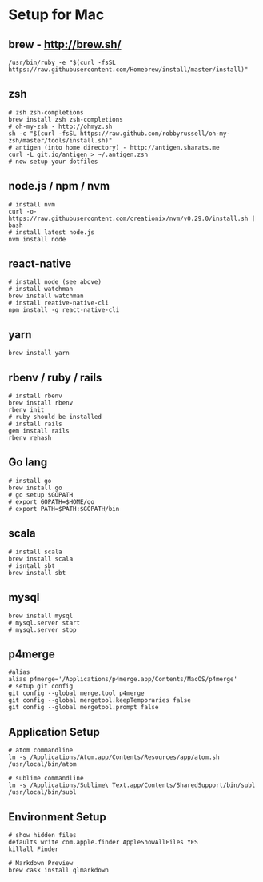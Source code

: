 # Setup for Mac

## brew - http://brew.sh/
```shell
/usr/bin/ruby -e "$(curl -fsSL https://raw.githubusercontent.com/Homebrew/install/master/install)"
```

## zsh
```shell
# zsh zsh-completions
brew install zsh zsh-completions
# oh-my-zsh - http://ohmyz.sh
sh -c "$(curl -fsSL https://raw.github.com/robbyrussell/oh-my-zsh/master/tools/install.sh)"
# antigen (into home directory) - http://antigen.sharats.me
curl -L git.io/antigen > ~/.antigen.zsh
# now setup your dotfiles
```

## node.js / npm / nvm
```shell
# install nvm
curl -o- https://raw.githubusercontent.com/creationix/nvm/v0.29.0/install.sh | bash
# install latest node.js
nvm install node
```


## react-native
```shell
# install node (see above)
# install watchman
brew install watchman
# install reative-native-cli
npm install -g react-native-cli
```

## yarn
```shell
brew install yarn
```

## rbenv / ruby / rails
```shell
# install rbenv
brew install rbenv
rbenv init
# ruby should be installed
# install rails
gem install rails
rbenv rehash
```

## Go lang
```shell
# install go
brew install go
# go setup $GOPATH
# export GOPATH=$HOME/go
# export PATH=$PATH:$GOPATH/bin
```

## scala
```shell
# install scala
brew install scala
# isntall sbt
brew install sbt
```

## mysql
```shell
brew install mysql
# mysql.server start
# mysql.server stop
```

## p4merge
```shell
#alias
alias p4merge='/Applications/p4merge.app/Contents/MacOS/p4merge'
# setup git config
git config --global merge.tool p4merge
git config --global mergetool.keepTemporaries false
git config --global mergetool.prompt false
```

## Application Setup
```shell
# atom commandline
ln -s /Applications/Atom.app/Contents/Resources/app/atom.sh /usr/local/bin/atom

# sublime commandline
ln -s /Applications/Sublime\ Text.app/Contents/SharedSupport/bin/subl /usr/local/bin/subl
```

## Environment Setup
```shell
# show hidden files
defaults write com.apple.finder AppleShowAllFiles YES
killall Finder

# Markdown Preview
brew cask install qlmarkdown
```
